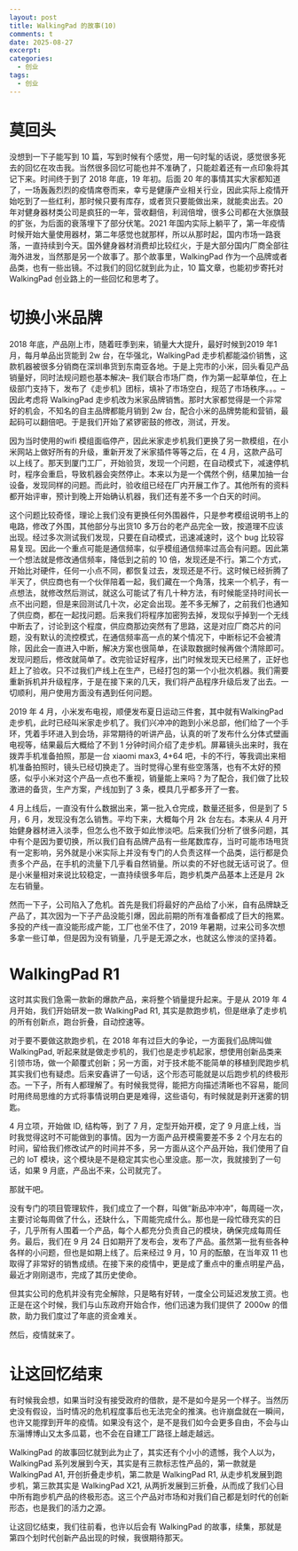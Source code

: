 ```yaml
---
layout: post
title: WalkingPad 的故事(10)
comments: t
date: 2025-08-27
excerpt:
categories:
  - 创业
tags:
  - 创业
---
```



# 莫回头

没想到一下子能写到 10 篇，写到时候有个感觉，用一句时髦的话说，感觉很多死去的回忆在攻击我。当然很多回忆可能也并不准确了，只能趁着还有一点印象将其记下来。时间终于到了 2018 年底，19 年初。后面 20 年的事情其实大家都知道了，一场轰轰烈烈的疫情席卷而来，幸亏是健康产业相关行业，因此实际上疫情开始吃到了一些红利，那时候只要有库存，或者货只要能做出来，就能卖出去。20 年对健身器材类公司是疯狂的一年，营收翻倍，利润倍增，很多公司都在大张旗鼓的扩张，为后面的衰落埋下了部分伏笔。2021 年国内实际上躺平了，第一年疫情时候开始大量使用器材，第二年感觉也就那样，所以从那时起，国内市场一路衰落，一直持续到今天。国外健身器材消费却比较红火，于是大部分国内厂商全部往海外进发，当然那是另一个故事了。那个故事里，WalkingPad 作为一个品牌或者品类，也有一些出镜。不过我们的回忆就到此为止，10 篇文章，也能初步寄托对 WalkingPad 创业路上的一些回忆和思考了。


# 切换小米品牌

2018 年底，产品刚上市，随着旺季到来，销量大大提升，最好时候到2019 年1 月，每月单品出货能到 2w 台，在华强北，WalkingPad 走步机都能溢价销售，这款机器被很多分销商在深圳串货到东南亚各地。于是上完市的小米，回头看见产品销量好，同时法规问题也基本解决&#x2013; 我们联合市场厂商，作为第一起草单位，在上级部门支持下，发布了《走步机》团标，填补了市场空白，规范了市场秩序。。。&#x2013; 因此考虑将 WalkingPad 走步机改为米家品牌销售。那时大家都觉得是一个非常好的机会，不知名的自主品牌都能月销到 2w 台，配合小米的品牌势能和营销，最起码可以翻倍吧。于是我们开始了紧锣密鼓的修改，测试，开发。

因为当时使用的wifi 模组面临停产，因此米家走步机我们更换了另一款模组，在小米网站上做好所有的升级，重新开发了米家插件等等之后，在 4 月，这款产品可以上线了。那天到厦门工厂，开始验货，发现一个问题，在自动模式下，减速停机时，程序会重启，导致机器会突然停止。本来以为是一个偶然个例，结果加抽一台设备，发现同样的问题。而此时，验收组已经在厂内开展工作了。其他所有的资料都开始评审，预计到晚上开始确认机器，我们还有差不多一个白天的时间。

这个问题比较奇怪，理论上我们没有更换任何外围器件，只是参考模组说明书上的电路，修改了外围，其他部分与出货10 多万台的老产品完全一致，按道理不应该出现。经过多次测试我们发现，只要在自动模式，迅速减速时，这个 bug 比较容易复现。因此一个重点可能是通信频率，似乎模组通信频率过高会有问题。因此第一个想法就是修改通信频率，降低到之前的 10 倍，发现还是不行。第二个方式，开始比对硬件，任何一小点不同，都恢复过去，发现还是不行。这时候已经折腾了半天了，供应商也有一个伙伴陪着一起，我们藏在一个角落，找来一个机子，有一点想法，就修改然后测试，就这么可能试了有几十种方法，有时候能坚持时间长一点不出问题，但是来回测试几十次，必定会出现。差不多无解了，之前我们也通知了供应商，都在一起找问题。后来我们将程序加密狗去掉，发现似乎掉到一个无线中断去了，讨论到这个程度，供应商那边突然有了思路，这是对应厂商芯片的问题，没有默认的流控模式，在通信频率高一点的某个情况下，中断标记不会被清除，因此会一直进入中断，解决方案也很简单，在读取数据时候再做个清除即可。发现问题后，修改就简单了。改完验证好程序，出门时候发现天已经黑了，正好也赶上了验收。只不过我们产线上在生产，已经打包的第一个小批次机器。我们需要重新拆机并升级程序，于是在接下来的几天，我们将产品程序升级后发了出去。一切顺利，用户使用方面没有遇到任何问题。

2019 年 4 月，小米发布电视，顺便发布夏日运动三件套，其中就有WalkingPad 走步机，此时已经叫米家走步机了。我们兴冲冲的跑到小米总部，他们给了一个手环，凭着手环进入到会场，非常期待的听讲产品，认真的听了发布什么分体式壁画电视等，结果最后大概给了不到 1 分钟时间介绍了走步机。屏幕镜头出来时，我在拨弄手机准备拍照，那是一台 xiaomi max3, 4+64 吧，卡的不行，等我调出来相机准备拍照时，镜头已经切换走了。当时觉得心里有些空落落，也有不太好的预感，似乎小米对这个产品一点也不重视，销量能上来吗？为了配合，我们做了比较激进的备货，生产方案，产线加到了 3 条，模具几乎都多开了一套。

4 月上线后，一直没有什么数据出来，第一批入仓完成，数量还挺多，但是到了 5 月，6 月，发现没有怎么销售。平均下来，大概每个月 2k 台左右。本来从 4 月开始健身器材进入淡季，但怎么也不致于如此惨淡吧。后来我们分析了很多问题，其中有个是因为要切换，所以我们自有品牌产品有一些尾数库存，当时可能市场甩货有一定影响，另外就是小米实际上并没有专门的人负责这样一个品类，运行都是负责多个产品，在手机的流量下几乎看自然销量。所以卖的不好也就无话可说了。但是小米量相对来说比较稳定，一直持续很多年后，跑步机类产品基本上还是月 2k 左右销量。

然而一下子，公司陷入了危机。首先是我们将最好的产品给了小米，自有品牌缺乏产品了，其次因为一下子产品没能引爆，因此前期的所有准备都成了巨大的拖累。多投的产线一直没能形成产能，工厂也坐不住了，2019 年暑期，过来公司多次想多拿一些订单，但是因为没有销量，几乎是无源之水，也就这么惨淡的坚持着。


# WalkingPad R1

这时其实我们急需一款新的爆款产品，来将整个销量提升起来。于是从 2019 年 4 月开始，我们开始研发一款 WalkingPad R1, 其实是款跑步机，但是继承了走步机的所有创新点，跑台折叠，自动控速等。

对于要不要做这款跑步机，在 2018 年有过巨大的争论，一方面我们品牌叫做 WalkingPad, 听起来就是做走步机的，我们也是走步机起家，想使用创新品类来引领市场，做一个颠覆式创新；另一方面，对于技术能不能简单的移植到爬跑步机其实我们也有疑虑。后来安鑫讲了一句话，这个形态可能就是以后跑步机的终极形态。一下子，所有人都理解了。有时候我觉得，能把方向描述清晰也不容易，能同时用终局思维的方式将事情说明白更是难得，这些语句，有时候就是剥开迷雾的钥匙。

4 月立项，开始做 ID, 结构等，到了 7 月，定型开始开模，定了 9 月底上线，当时我觉得这时不可能做到的事情。因为一方面产品开模需要差不多 2 个月左右的时间，留给我们修改试产的时间并不多，另一方面从这个产品开始，我们使用了自己的 IoT 模块，这个模块是不是稳定其实也心里没底。那一次，我就接到了一句话，如果 9 月底，产品出不来，公司就完了。

那就干吧。

没有专门的项目管理软件，我们成立了一个群，叫做“新品冲冲冲”，每周碰一次，主要讨论每周做了什么，还缺什么，下周能完成什么。那也是一段忙碌充实的日子，几乎所有人围着一个产品，每个人都充分负责自己的模块，确保完成每周任务。最后，我们在 9 月 24 日如期开了发布会，发布了产品。虽然第一批有些各种各样的小问题，但也是如期上线了。后来经过 9 月，10 月的酝酿，在当年双 11 也取得了非常好的销售成绩。在接下来的疫情中，更是成了重点中的重点明星产品，最近才刚刚退市，完成了其历史使命。

但其实公司的危机并没有完全解除，只是略有好转，一度全公司延迟发放工资。也正是在这个时候，我们与山东政府开始合作，他们迅速为我们提供了 2000w 的借款，助力我们度过了年底的资金难关。

然后，疫情就来了。


# 让这回忆结束

有时候我会想，如果当时没有接受政府的借款，是不是如今是另一个样子。当然历史没有假设，当时情况的危机程度事后也无法完全的推演。也许崩盘就在一瞬间，也许又能撑到开年的疫情。如果没有这个，是不是我们如今会更多自由，不会与山东淄博博山又太多瓜葛，也不会在自建工厂路径上越走越远。

WalkingPad 的故事回忆就到此为止了，其实还有个小小的遗憾，我个人以为，WalkingPad 系列发展到今天，其实是有三款标志性产品的，第一款就是 WalkingPad A1, 开创折叠走步机，第二款是 WalkingPad R1, 从走步机发展到跑步机，第三款其实是 WalkingPad X21, 从两折发展到三折叠，从而成了我们心目中所有跑步机产品的终极形态。这三个产品对市场和对我们自己都是划时代的创新形态，也是我们的活力之源。

让这回忆结束，我们往前看，也许以后会有 WalkingPad 的故事，续集，那就是第四个划时代创新产品出现的时候，我很期待那天。
